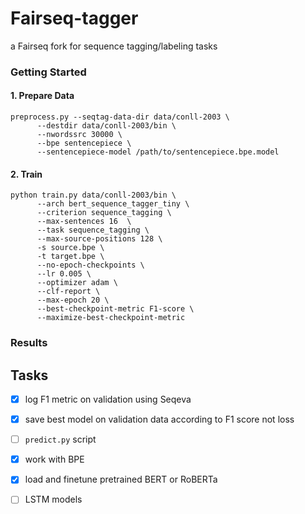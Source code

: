 # Fairseq-tagger

a Fairseq fork for sequence tagging/labeling tasks




### Getting Started 

#### 1. Prepare Data
```
preprocess.py --seqtag-data-dir data/conll-2003 \
      --destdir data/conll-2003/bin \
      --nwordssrc 30000 \
      --bpe sentencepiece \
      --sentencepiece-model /path/to/sentencepiece.bpe.model
```

#### 2. Train 
```
python train.py data/conll-2003/bin \ 
      --arch bert_sequence_tagger_tiny \
      --criterion sequence_tagging \
      --max-sentences 16  \
      --task sequence_tagging \
      --max-source-positions 128 \
      -s source.bpe \
      -t target.bpe \
      --no-epoch-checkpoints \
      --lr 0.005 \
      --optimizer adam \
      --clf-report \
      --max-epoch 20 \
      --best-checkpoint-metric F1-score \
      --maximize-best-checkpoint-metric

```

### Results

## Tasks

- [x] log F1 metric on validation using Seqeva
- [x] save best model on validation data according to F1 score not loss
- [ ] `predict.py` script
- [x] work with BPE
- [x] load and finetune pretrained BERT or RoBERTa 
- [ ] LSTM models


